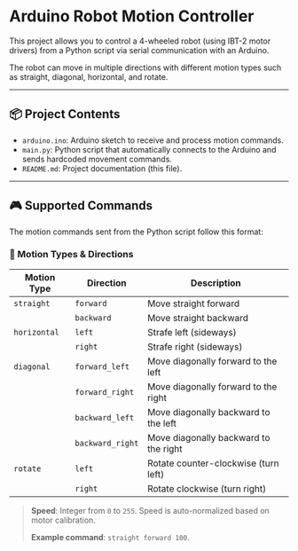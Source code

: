 # Arduino Robot Motion Controller

This project allows you to control a 4-wheeled robot (using IBT-2 motor drivers) from a Python script via serial communication with an Arduino.

The robot can move in multiple directions with different motion types such as straight, diagonal, horizontal, and rotate.

---

## 📦 Project Contents

- `arduino.ino`: Arduino sketch to receive and process motion commands.
- `main.py`: Python script that automatically connects to the Arduino and sends hardcoded movement commands.
- `README.md`: Project documentation (this file).

---

## 🎮 Supported Commands

The motion commands sent from the Python script follow this format:


### 🧭 Motion Types & Directions

| Motion Type | Direction         | Description                                 |
|-------------|-------------------|---------------------------------------------|
| `straight`  | `forward`         | Move straight forward                       |
|             | `backward`        | Move straight backward                      |
| `horizontal`| `left`            | Strafe left (sideways)                      |
|             | `right`           | Strafe right (sideways)                     |
| `diagonal`  | `forward_left`    | Move diagonally forward to the left         |
|             | `forward_right`   | Move diagonally forward to the right        |
|             | `backward_left`   | Move diagonally backward to the left        |
|             | `backward_right`  | Move diagonally backward to the right       |
| `rotate`    | `left`            | Rotate counter-clockwise (turn left)        |
|             | `right`           | Rotate clockwise (turn right)               |

> **Speed**: Integer from `0` to `255`. Speed is auto-normalized based on motor calibration.
> 
> **Example command**: `straight forward 100`.
